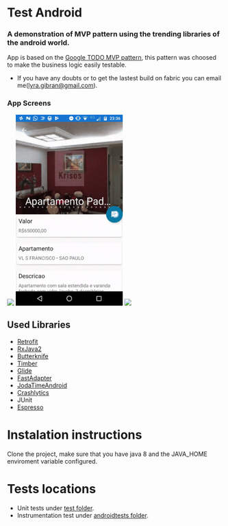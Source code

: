 # Test Android

### A demonstration of MVP pattern using the trending libraries of the android world.
 
App is based on the [Google TODO MVP pattern](https://github.com/googlesamples/android-architecture/tree/todo-mvp-rxjava), this pattern was choosed to make the business logic easily testable.
- If you have any doubts or to get the lastest build on fabric you can email me(<lyra.gibran@gmail.com>).

### App Screens

<img src="https://github.com/GibranLyra/test_android/blob/master/app/src/gifs/list-to-details.gif" width="250"/>
<img src="https://github.com/GibranLyra/test_android/blob/master/app/src/gifs/contact-validation.gif" width="250"/>
<img src="https://github.com/GibranLyra/test_android/blob/master/app/src/gifs/back-from-details-drawer.gif" width="250">

## Used Libraries
- [Retrofit](http://square.github.io/retrofit)
- [RxJava2](https://github.com/ReactiveX/RxJava)
- [Butterknife](https://github.com/JakeWharton/butterknife)
- [Timber](https://github.com/JakeWharton/timber)
- [Glide](https://github.com/bumptech/glide)
- [FastAdapter](https://github.com/mikepenz/FastAdapter)
- [JodaTimeAndroid](https://github.com/dlew/joda-time-android)
- [Crashlytics](https://try.crashlytics.com)
- JUnit
- [Espresso](https://developer.android.com/training/testing/espresso/index.html)

# Instalation instructions
 Clone the project, make sure that you have java 8 and the JAVA_HOME enviroment variable configured.
 
 # Tests locations
 - Unit tests under [test folder](https://github.com/GibranLyra/test_android/tree/master/app/src/androidTest/java/gibran/com/br/zaptest).
 - Instrumentation test under [androidtests folder](https://github.com/GibranLyra/test_android/tree/master/app/src/androidTest/java/gibran/com/br/zaptest).


 


